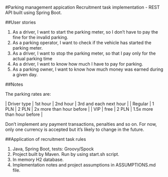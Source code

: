#Parking management appication
Recruitment task implementation - REST API built using Spring Boot.

##User stories
1. As a driver, I want to start the parking meter, so I don’t have to pay the fine for the invalid
parking.
2. As a parking operator, I want to check if the vehicle has started the parking meter.
3. As a driver, I want to stop the parking meter, so that I pay only for the actual parking time
4. As a driver, I want to know how much I have to pay for parking.
5. As a parking owner, I want to know how much money was earned during a given day.

##Notes

The parking rates are:

| Driver type | 1st hour | 2nd hour | 3rd and each next hour     |
| Regular     |  1 PLN   | 2 PLN    | 2x more than hour before   |
| VIP         |   free   | 2 PLN    | 1.5x more than hour before |

Don’t implement any payment transactions, penalties and so on.
For now, only one currency is accepted but it’s likely to change in the future.

##Application of recruitment task rules

1. Java, Spring Boot, tests: Groovy/Spock
2. Project built by Maven. Run by using start.sh script.
3. In memory H2 database.
4. Implementation notes and project assumptions in ASSUMPTIONS.md file.